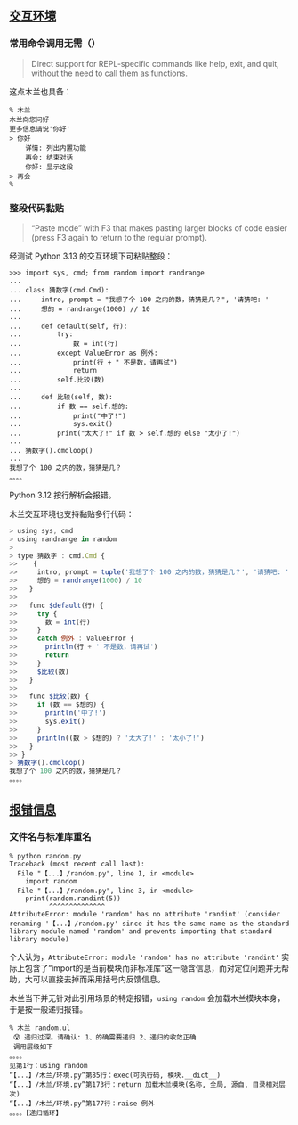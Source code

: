 
## [交互环境](https://docs.python.org/3.13/whatsnew/3.13.html#a-better-interactive-interpreter)

### 常用命令调用无需（）

> Direct support for REPL-specific commands like help, exit, and quit, without the need to call them as functions.

这点木兰也具备：

```
% 木兰
木兰向您问好
更多信息请说'你好'
> 你好
	详情: 列出内置功能
	再会: 结束对话
	你好: 显示这段
> 再会
%
```

### 整段代码黏贴

> “Paste mode” with F3 that makes pasting larger blocks of code easier (press F3 again to return to the regular prompt).

经测试 Python 3.13 的交互环境下可粘贴整段：

```
>>> import sys, cmd; from random import randrange
... 
... class 猜数字(cmd.Cmd):
...     intro, prompt = "我想了个 100 之内的数，猜猜是几？", '请猜吧: '
...     想的 = randrange(1000) // 10
... 
...     def default(self, 行):
...         try:
...             数 = int(行)
...         except ValueError as 例外:
...             print(行 + " 不是数，请再试")
...             return
...         self.比较(数)
... 
...     def 比较(self, 数):
...         if 数 == self.想的:
...             print("中了!")
...             sys.exit()
...         print("太大了!" if 数 > self.想的 else "太小了!")
... 
... 猜数字().cmdloop()
... 
我想了个 100 之内的数，猜猜是几？
。。。。
```

Python 3.12 按行解析会报错。

木兰交互环境也支持黏贴多行代码：

```javascript
> using sys, cmd
> using randrange in random
> 
> type 猜数字 : cmd.Cmd {
>>    {
>>     intro, prompt = tuple('我想了个 100 之内的数，猜猜是几？', '请猜吧: ')
>>     想的 = randrange(1000) / 10
>>   }
>> 
>>   func $default(行) {
>>     try {
>>       数 = int(行)
>>     }
>>     catch 例外 : ValueError {
>>       println(行 + ' 不是数，请再试')
>>       return
>>     }
>>     $比较(数)
>>   }
>> 
>>   func $比较(数) {
>>     if (数 == $想的) {
>>       println('中了!')
>>       sys.exit()
>>     }
>>     println((数 > $想的) ? '太大了!' : '太小了!')
>>   }
>> }
> 猜数字().cmdloop()
我想了个 100 之内的数，猜猜是几？
。。。。
```

## [报错信息](https://docs.python.org/3.13/whatsnew/3.13.html#improved-error-messages)

### 文件名与标准库重名

```
% python random.py 
Traceback (most recent call last):
  File "【...】/random.py", line 1, in <module>
    import random
  File "【...】/random.py", line 3, in <module>
    print(random.randint(5))
          ^^^^^^^^^^^^^^
AttributeError: module 'random' has no attribute 'randint' (consider renaming '【...】/random.py' since it has the same name as the standard library module named 'random' and prevents importing that standard library module)
```

个人认为，`AttributeError: module 'random' has no attribute 'randint'` 实际上包含了“import的是当前模块而非标准库”这一隐含信息，而对定位问题并无帮助，大可以直接去掉而采用括号内反馈信息。

木兰当下并无针对此引用场景的特定报错，`using random` 会加载木兰模块本身，于是按一般递归报错。

```
% 木兰 random.ul
 😰 递归过深。请确认: 1、的确需要递归 2、递归的收敛正确
 调用层级如下
。。。。
见第1行：using random
“【...】/木兰/环境.py”第85行：exec(可执行码, 模块.__dict__)
“【...】/木兰/环境.py”第173行：return 加载木兰模块(名称, 全局, 源自, 目录相对层次)
“【...】/木兰/环境.py”第177行：raise 例外
。。。。【递归循环】
```

